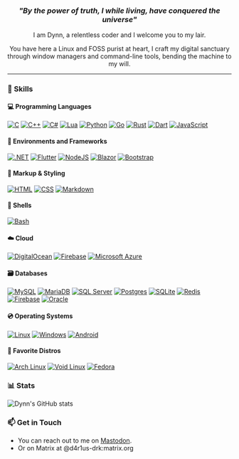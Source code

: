 <div id="header" align="center">
    <h3><i>"By the power of truth, I while living, have conquered the universe"</i></h3>
    <p>I am Dynn, a relentless coder and I welcome you to my lair.</p>
    <p>You have here a Linux and FOSS purist at heart, I craft my digital sanctuary through window managers and command-line tools, bending the machine to my will.</p>
</div>

---

### 🔧 Skills
#### 💻 Programming Languages

[![C](https://img.shields.io/badge/C-00599C?logo=c&logoColor=white)](#) [![C++](https://img.shields.io/badge/C++-%2300599C.svg?logo=c%2B%2B&logoColor=white)](#) [![C#](https://custom-icon-badges.demolab.com/badge/C%23-%23239120.svg?logo=cshrp&logoColor=white)](#) [![Lua](https://img.shields.io/badge/Lua-%232C2D72.svg?logo=lua&logoColor=white)](#) [![Python](https://img.shields.io/badge/Python-3776AB?logo=python&logoColor=fff)](#) [![Go](https://img.shields.io/badge/Go-%2300ADD8.svg?&logo=go&logoColor=white)](#) [![Rust](https://img.shields.io/badge/Rust-%23000000.svg?e&logo=rust&logoColor=white)](#) [![Dart](https://img.shields.io/badge/Dart-%230175C2.svg?logo=dart&logoColor=white)](#) [![JavaScript](https://img.shields.io/badge/JavaScript-F7DF1E?logo=javascript&logoColor=000)](#)

#### 🌳 Environments and Frameworks
[![.NET](https://img.shields.io/badge/.NET-512BD4?logo=dotnet&logoColor=fff)](#) [![Flutter](https://img.shields.io/badge/Flutter-02569B?logo=flutter&logoColor=fff)](#) [![NodeJS](https://img.shields.io/badge/Node.js-6DA55F?logo=node.js&logoColor=white)](#) [![Blazor](https://img.shields.io/badge/Blazor-512BD4?logo=blazor&logoColor=fff)](#) [![Bootstrap](https://img.shields.io/badge/Bootstrap-7952B3?logo=bootstrap&logoColor=fff)](#)

#### 📝 Markup & Styling

[![HTML](https://img.shields.io/badge/HTML-%23E34F26.svg?logo=html5&logoColor=white)](#) [![CSS](https://img.shields.io/badge/CSS-1572B6?logo=css3&logoColor=fff)](#) [![Markdown](https://img.shields.io/badge/Markdown-%23000000.svg?logo=markdown&logoColor=white)](#) 

#### 🐌 Shells

[![Bash](https://img.shields.io/badge/Bash-4EAA25?logo=gnubash&logoColor=fff)](#) 

#### ☁️ Cloud

[![DigitalOcean](https://img.shields.io/badge/DigitalOcean-%230167ff.svg?logo=digitalOcean&logoColor=white)](#) [![Firebase](https://img.shields.io/badge/Firebase-039BE5?logo=Firebase&logoColor=white)](#) [![Microsoft Azure](https://custom-icon-badges.demolab.com/badge/Microsoft%20Azure-0089D6?logo=msazure&logoColor=white)](#)

#### 🗃️ Databases

[![MySQL](https://img.shields.io/badge/MySQL-4479A1?logo=mysql&logoColor=fff)](#) [![MariaDB](https://img.shields.io/badge/MariaDB-003545?logo=mariadb&logoColor=white)](#) [![SQL Server](https://img.shields.io/badge/Microsoft_SQL_Server-CC2927?logo=microsoft-sql-server&logoColor=fff)](#) [![Postgres](https://img.shields.io/badge/Postgres-%23316192.svg?logo=postgresql&logoColor=white)](#) [![SQLite](https://img.shields.io/badge/SQLite-%2307405e.svg?logo=sqlite&logoColor=white)](#) [![Redis](https://img.shields.io/badge/Redis-%23DD0031.svg?logo=redis&logoColor=white)](#) [![Firebase](https://img.shields.io/badge/Firebase-039BE5?logo=Firebase&logoColor=white)](#) [![Oracle](https://custom-icon-badges.demolab.com/badge/Oracle-F80000?logo=oracle&logoColor=fff)](#)

#### 💿 Operating Systems

[![Linux](https://img.shields.io/badge/Linux-FCC624?logo=linux&logoColor=black)](#) [![Windows](https://custom-icon-badges.demolab.com/badge/Windows-0078D6?logo=windows11&logoColor=white)](#) [![Android](https://img.shields.io/badge/Android-3DDC84?logo=android&logoColor=white)](#)

#### 🐧 Favorite Distros
[![Arch Linux](https://img.shields.io/badge/Arch%20Linux-1793D1?logo=arch-linux&logoColor=fff)](#) [![Void Linux](https://img.shields.io/badge/Void%20Linux-478061?logo=voidlinux&logoColor=fff)](#) [![Fedora](https://img.shields.io/badge/Fedora-51A2DA?logo=fedora&logoColor=fff)](#)

### 📊 Stats

![Dynn's GitHub stats](https://github-readme-stats.vercel.app/api?username=dynnian&show_icons=true&theme=onedark)

### 📫 Get in Touch

- You can reach out to me on [Mastodon](https://floss.social/@d4r1us_drk).
- Or on Matrix at @d4r1us-drk:matrix.org
